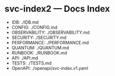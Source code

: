 # svc-index2 — Docs Index

- IDB: ./IDB.md
- CONFIG: ./CONFIG.md
- OBSERVABILITY: ./OBSERVABILITY.md
- SECURITY: ./SECURITY.md
- PERFORMANCE: ./PERFORMANCE.md
- QUANTUM: ./QUANTUM.md
- RUNBOOK: ./RUNBOOK.md
- API: ./API.md
- TESTS: ./TESTS.md
- OpenAPI: ./openapi/svc-index.v1.yaml
